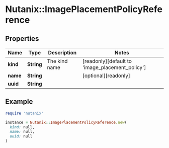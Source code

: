 # Nutanix::ImagePlacementPolicyReference

## Properties

| Name | Type | Description | Notes |
| ---- | ---- | ----------- | ----- |
| **kind** | **String** | The kind name | [readonly][default to &#39;image_placement_policy&#39;] |
| **name** | **String** |  | [optional][readonly] |
| **uuid** | **String** |  |  |

## Example

```ruby
require 'nutanix'

instance = Nutanix::ImagePlacementPolicyReference.new(
  kind: null,
  name: null,
  uuid: null
)
```

